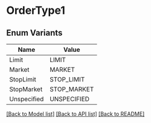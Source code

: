 # OrderType1

## Enum Variants

| Name | Value |
|---- | -----|
| Limit | LIMIT |
| Market | MARKET |
| StopLimit | STOP_LIMIT |
| StopMarket | STOP_MARKET |
| Unspecified | UNSPECIFIED |


[[Back to Model list]](../README.md#documentation-for-models) [[Back to API list]](../README.md#documentation-for-api-endpoints) [[Back to README]](../README.md)


